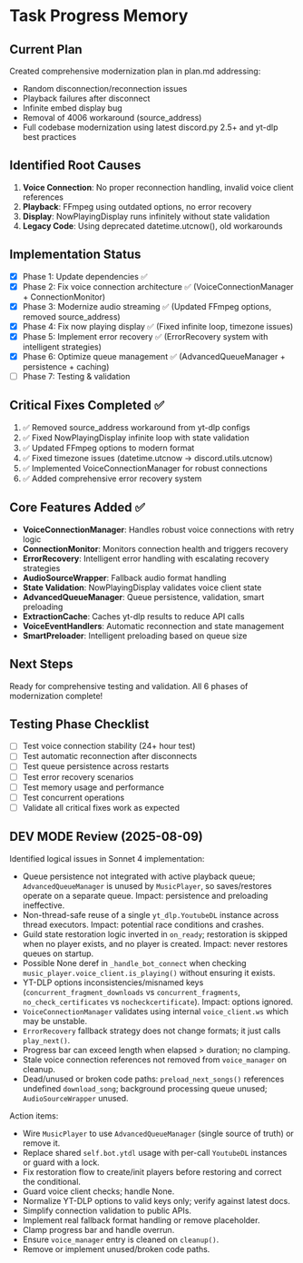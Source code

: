 # Task Progress Memory

## Current Plan
Created comprehensive modernization plan in plan.md addressing:
- Random disconnection/reconnection issues
- Playback failures after disconnect
- Infinite embed display bug
- Removal of 4006 workaround (source_address)
- Full codebase modernization using latest discord.py 2.5+ and yt-dlp best practices

## Identified Root Causes
1. **Voice Connection**: No proper reconnection handling, invalid voice client references
2. **Playback**: FFmpeg using outdated options, no error recovery
3. **Display**: NowPlayingDisplay runs infinitely without state validation
4. **Legacy Code**: Using deprecated datetime.utcnow(), old workarounds

## Implementation Status
- [x] Phase 1: Update dependencies ✅ 
- [x] Phase 2: Fix voice connection architecture ✅ (VoiceConnectionManager + ConnectionMonitor)
- [x] Phase 3: Modernize audio streaming ✅ (Updated FFmpeg options, removed source_address)
- [x] Phase 4: Fix now playing display ✅ (Fixed infinite loop, timezone issues)
- [x] Phase 5: Implement error recovery ✅ (ErrorRecovery system with intelligent strategies)
- [x] Phase 6: Optimize queue management ✅ (AdvancedQueueManager + persistence + caching)
- [ ] Phase 7: Testing & validation

## Critical Fixes Completed ✅
1. ✅ Removed source_address workaround from yt-dlp configs
2. ✅ Fixed NowPlayingDisplay infinite loop with state validation  
3. ✅ Updated FFmpeg options to modern format
4. ✅ Fixed timezone issues (datetime.utcnow → discord.utils.utcnow)
5. ✅ Implemented VoiceConnectionManager for robust connections
6. ✅ Added comprehensive error recovery system

## Core Features Added ✅
- **VoiceConnectionManager**: Handles robust voice connections with retry logic
- **ConnectionMonitor**: Monitors connection health and triggers recovery
- **ErrorRecovery**: Intelligent error handling with escalating recovery strategies
- **AudioSourceWrapper**: Fallback audio format handling
- **State Validation**: NowPlayingDisplay validates voice client state
- **AdvancedQueueManager**: Queue persistence, validation, smart preloading
- **ExtractionCache**: Caches yt-dlp results to reduce API calls
- **VoiceEventHandlers**: Automatic reconnection and state management
- **SmartPreloader**: Intelligent preloading based on queue size

## Next Steps
Ready for comprehensive testing and validation. All 6 phases of modernization complete!

## Testing Phase Checklist
- [ ] Test voice connection stability (24+ hour test)
- [ ] Test automatic reconnection after disconnects
- [ ] Test queue persistence across restarts
- [ ] Test error recovery scenarios
- [ ] Test memory usage and performance
- [ ] Test concurrent operations
- [ ] Validate all critical fixes work as expected

## DEV MODE Review (2025-08-09)
Identified logical issues in Sonnet 4 implementation:
- Queue persistence not integrated with active playback queue; `AdvancedQueueManager` is unused by `MusicPlayer`, so saves/restores operate on a separate queue. Impact: persistence and preloading ineffective.
- Non-thread-safe reuse of a single `yt_dlp.YoutubeDL` instance across thread executors. Impact: potential race conditions and crashes.
- Guild state restoration logic inverted in `on_ready`; restoration is skipped when no player exists, and no player is created. Impact: never restores queues on startup.
- Possible None deref in `_handle_bot_connect` when checking `music_player.voice_client.is_playing()` without ensuring it exists.
- YT-DLP options inconsistencies/misnamed keys (`concurrent_fragment_downloads` vs `concurrent_fragments`, `no_check_certificates` vs `nocheckcertificate`). Impact: options ignored.
- `VoiceConnectionManager` validates using internal `voice_client.ws` which may be unstable.
- `ErrorRecovery` fallback strategy does not change formats; it just calls `play_next()`.
- Progress bar can exceed length when elapsed > duration; no clamping.
- Stale voice connection references not removed from `voice_manager` on cleanup.
- Dead/unused or broken code paths: `preload_next_songs()` references undefined `download_song`; background processing queue unused; `AudioSourceWrapper` unused.

Action items:
- Wire `MusicPlayer` to use `AdvancedQueueManager` (single source of truth) or remove it.
- Replace shared `self.bot.ytdl` usage with per-call `YoutubeDL` instances or guard with a lock.
- Fix restoration flow to create/init players before restoring and correct the conditional.
- Guard voice client checks; handle None.
- Normalize YT-DLP options to valid keys only; verify against latest docs.
- Simplify connection validation to public APIs.
- Implement real fallback format handling or remove placeholder.
- Clamp progress bar and handle overrun.
- Ensure `voice_manager` entry is cleaned on `cleanup()`.
- Remove or implement unused/broken code paths.